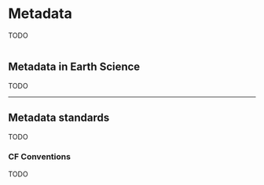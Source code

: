 # Metadata

TODO

```{contents}
```

## Metadata in Earth Science

TODO

***

## Metadata standards

TODO

### CF Conventions

TODO
